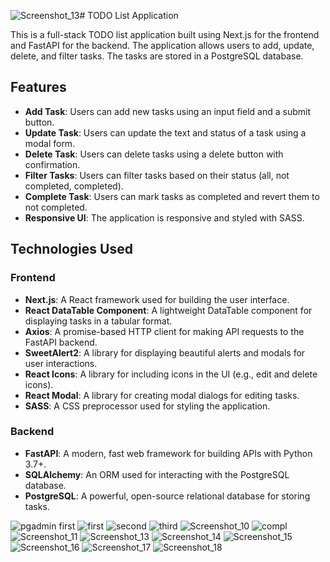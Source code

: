 ![Screenshot_13](https://github.com/ArkileDhamo154589/todo-app/assets/62675866/6b9fe635-1704-4d8f-b886-56978bc73b7a)# TODO List Application

This is a full-stack TODO list application built using Next.js for the frontend and FastAPI for the backend. The application allows users to add, update, delete, and filter tasks. The tasks are stored in a PostgreSQL database.

## Features

- **Add Task**: Users can add new tasks using an input field and a submit button.
- **Update Task**: Users can update the text and status of a task using a modal form.
- **Delete Task**: Users can delete tasks using a delete button with confirmation.
- **Filter Tasks**: Users can filter tasks based on their status (all, not completed, completed).
- **Complete Task**: Users can mark tasks as completed and revert them to not completed.
- **Responsive UI**: The application is responsive and styled with SASS.

## Technologies Used

### Frontend

- **Next.js**: A React framework used for building the user interface.
- **React DataTable Component**: A lightweight DataTable component for displaying tasks in a tabular format.
- **Axios**: A promise-based HTTP client for making API requests to the FastAPI backend.
- **SweetAlert2**: A library for displaying beautiful alerts and modals for user interactions.
- **React Icons**: A library for including icons in the UI (e.g., edit and delete icons).
- **React Modal**: A library for creating modal dialogs for editing tasks.
- **SASS**: A CSS preprocessor used for styling the application.

### Backend

- **FastAPI**: A modern, fast web framework for building APIs with Python 3.7+.
- **SQLAlchemy**: An ORM used for interacting with the PostgreSQL database.
- **PostgreSQL**: A powerful, open-source relational database for storing tasks.

![pgadmin first](https://github.com/ArkileDhamo154589/todo-app/assets/62675866/727b3671-7fe3-406c-a473-f53945ed367b)
![first](https://github.com/ArkileDhamo154589/todo-app/assets/62675866/683da85e-358a-4128-9a26-e414e906432d)
![second](https://github.com/ArkileDhamo154589/todo-app/assets/62675866/d6d9284d-1f7f-4ec1-b743-9c6379530e81)
![third](https://github.com/ArkileDhamo154589/todo-app/assets/62675866/e65b5017-c397-4b1a-98f4-cd91380144bf)
![Screenshot_10](https://github.com/ArkileDhamo154589/todo-app/assets/62675866/da6ab383-b00d-4b05-a361-8ca5e9d09b07)
![compl](https://github.com/ArkileDhamo154589/todo-app/assets/62675866/7451f695-d951-449d-963d-b7ff5f874474)
![Screenshot_11](https://github.com/ArkileDhamo154589/todo-app/assets/62675866/c108ad51-20c7-4fc3-a73d-4ffa18c25664)
![Screenshot_13](https://github.com/ArkileDhamo154589/todo-app/assets/62675866/e7f44262-628f-415a-9e63-6c24e29a2068)
![Screenshot_14](https://github.com/ArkileDhamo154589/todo-app/assets/62675866/9cb7a62d-e505-41f2-bd87-fb033e9f6fff)
![Screenshot_15](https://github.com/ArkileDhamo154589/todo-app/assets/62675866/192f521e-f833-4a4f-ab13-d7b04b71931a)
![Screenshot_16](https://github.com/ArkileDhamo154589/todo-app/assets/62675866/146c7c50-bcd5-443f-9e9a-6b4f1bb540ad)
![Screenshot_17](https://github.com/ArkileDhamo154589/todo-app/assets/62675866/4049edb5-09e8-46cd-b508-573c67ad64eb)
![Screenshot_18](https://github.com/ArkileDhamo154589/todo-app/assets/62675866/b32337eb-0c82-42c7-af7a-26ec0d10ed85)

